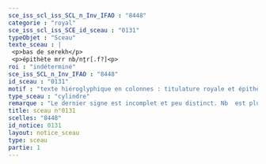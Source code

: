 ```yaml
---
sce_iss_scl_iss_SCL_n_Inv_IFAO : "8448"
categorie : "royal"
sce_iss_scl_iss_SCE_id_sceau : "0131"
typeObjet : "Sceau"
texte_sceau : |
 <p>bas de serekh</p>
 <p>épithète mrr nb/nṯr[.f?]<p>
roi : "indéterminé"
sce_iss_SCL_n_Inv_IFAO : "8448"
id_sceau : "0131"
motif : "texte hiéroglyphique en colonnes : titulature royale et épithètes de fonctionnaire."
type_sceau : "cylindre"
remarque : "Le dernier signe est incomplet et peu distinct. Nb  est plus probable que nṯr."
title: sceau n°0131
scelles: "8448"
id_notice: 0131
layout: notice_sceau
type: sceau
partie: 1
---
```


